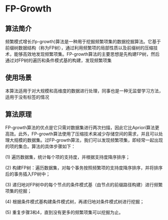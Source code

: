 # FP-Growth

## 算法简介

频繁模式增长(fp-growth)算法是一种用于挖掘频繁项集的数据挖掘算法。它基于前缀树数据结构（称为FP树），通过利用频繁项的局部性质以及前缀树的压缩技术，能够高效地发现频繁项集。FP-growth算法的主要思想是先构建FP树，然后通过对FP树的遍历和条件模式基的构建，发现频繁项集

## 使用场景

本算法适用于对大规模和高维度的数据进行处理，同事也是一种无监督学习方法，适用于没有标签的情况

## 算法原理

FP-growth算法的优点是它只需对数据集进行两次扫描，因此它比Apriori算法更高效。此外，FP-growth算法使用了压缩技术来减少存储空间的需求，并且可以处理大规模的数据集。过FP-growth算法，我们可以发现频繁项集，即经常一起出现的项的集合。算法的具体步骤如下：

(1) 遍历数据集，统计每个项的支持度，并根据支持度降序排序；

(2) 构建FP树：遍历数据集，对每个事务按照频繁项的支持度降序排序，并将排序后的事务插入FP树中；

(3) 递归地对FP树中的每个节点的条件模式基（由节点的前缀路径构建）进行频繁项集的挖掘；

(4) 根据条件模式基构建条件模式树，再递归地对条件模式树进行挖掘；

(5) 重复步骤3和4，直到没有更多的频繁项集可以挖掘为止。
